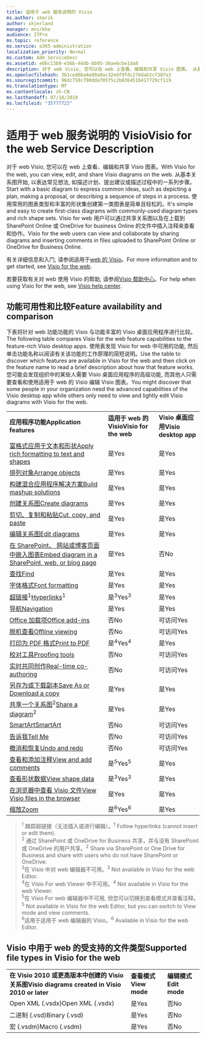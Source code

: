 ```yaml
---
title: 适用于 web 服务说明的 Visio
ms.author: sharik
author: skjerland
manager: mnirkhe
audience: ITPro
ms.topic: reference
ms.service: o365-administration
localization_priority: Normal
ms.custom: Adm_ServiceDesc
ms.assetid: e0bc13b9-e56b-44db-bb95-36ae6cbe1da8
description: 对于 web Visio, 您可以在 web 上查看、编辑和共享 Visio 图表。 从基本关系图开始, 以表达常见想法, 如描述计划、提出建议或描述过程中的一系列步骤。 使用常用的图表类型和丰富的形状集创建第一类图表是简单且轻松的。 Visio for web 用户可以通过共享关系图以及在上载到 SharePoint Online 或 OneDrive for business Online 的文件中插入注释来查看和协作。
ms.openlocfilehash: 3b1ced6ba4e09a0ac32edf9fdc276dab2cf387a3
ms.sourcegitcommit: 96dc758c790ddaf05f5c2b836451b417729cf119
ms.translationtype: MT
ms.contentlocale: zh-CN
ms.lasthandoff: 07/18/2019
ms.locfileid: "35777723"
---
```

# <a name="visio-for-the-web-service-description"></a><span data-ttu-id="c1d3b-106">适用于 web 服务说明的 Visio</span><span class="sxs-lookup"><span data-stu-id="c1d3b-106">Visio for the web Service Description</span></span>

<span data-ttu-id="c1d3b-107">对于 web Visio, 您可以在 web 上查看、编辑和共享 Visio 图表。</span><span class="sxs-lookup"><span data-stu-id="c1d3b-107">With Visio for the web, you can view, edit, and share Visio diagrams on the web.</span></span> <span data-ttu-id="c1d3b-108">从基本关系图开始, 以表达常见想法, 如描述计划、提出建议或描述过程中的一系列步骤。</span><span class="sxs-lookup"><span data-stu-id="c1d3b-108">Start with a basic diagram to express common ideas, such as depicting a plan, making a proposal, or describing a sequence of steps in a process.</span></span> <span data-ttu-id="c1d3b-109">使用常用的图表类型和丰富的形状集创建第一类图表是简单且轻松的。</span><span class="sxs-lookup"><span data-stu-id="c1d3b-109">It's simple and easy to create first-class diagrams with commonly-used diagram types and rich shape sets.</span></span> <span data-ttu-id="c1d3b-110">Visio for web 用户可以通过共享关系图以及在上载到 SharePoint Online 或 OneDrive for business Online 的文件中插入注释来查看和协作。</span><span class="sxs-lookup"><span data-stu-id="c1d3b-110">Visio for the web users can view and collaborate by sharing diagrams and inserting comments in files uploaded to SharePoint Online or OneDrive for Business Online.</span></span>
  
<span data-ttu-id="c1d3b-111">有关详细信息和入门, 请参阅适用于[web 的 Visio](https://products.office.com/en-US/visio/visio-online)。</span><span class="sxs-lookup"><span data-stu-id="c1d3b-111">For more information and to get started, see [Visio for the web](https://products.office.com/en-US/visio/visio-online).</span></span>
  
<span data-ttu-id="c1d3b-112">若要获取有关对 web 使用 Visio 的帮助, 请参阅[Visio 帮助中心](https://support.office.com/visio)。</span><span class="sxs-lookup"><span data-stu-id="c1d3b-112">For help when using Visio for the web, see [Visio help center](https://support.office.com/visio).</span></span>
  
## <a name="feature-availability-and-comparison"></a><span data-ttu-id="c1d3b-113">功能可用性和比较</span><span class="sxs-lookup"><span data-stu-id="c1d3b-113">Feature availability and comparison</span></span>

<span data-ttu-id="c1d3b-114">下表将针对 web 功能功能的 Visio 与功能丰富的 Visio 桌面应用程序进行比较。</span><span class="sxs-lookup"><span data-stu-id="c1d3b-114">The following table compares Visio for the web feature capabilities to the feature-rich Visio desktop apps.</span></span> <span data-ttu-id="c1d3b-115">使用表发现 Visio for web 中可用的功能, 然后单击功能名称以阅读有关该功能的工作原理的简短说明。</span><span class="sxs-lookup"><span data-stu-id="c1d3b-115">Use the table to discover which features are available in Visio for the web and then click on the feature name to read a brief description about how that feature works.</span></span> <span data-ttu-id="c1d3b-116">您可能会发现组织中的某些人需要 Visio 桌面应用程序的高级功能, 而其他人只需要查看和使用适用于 web 的 Visio 编辑 Visio 图表。</span><span class="sxs-lookup"><span data-stu-id="c1d3b-116">You might discover that some people in your organization need the advanced capabilities of the Visio desktop app while others only need to view and lightly edit Visio diagrams with Visio for the web.</span></span> 
  
||||
|:-----|:-----|:-----|
|<span data-ttu-id="c1d3b-117">**应用程序功能**</span><span class="sxs-lookup"><span data-stu-id="c1d3b-117">**Application features**</span></span> <br/> |<span data-ttu-id="c1d3b-118">**适用于 web 的 Visio**</span><span class="sxs-lookup"><span data-stu-id="c1d3b-118">**Visio for the web**</span></span> <br/> |<span data-ttu-id="c1d3b-119">**Visio 桌面应用**</span><span class="sxs-lookup"><span data-stu-id="c1d3b-119">**Visio desktop app**</span></span> <br/> |
|[<span data-ttu-id="c1d3b-120">富格式应用于文本和形状</span><span class="sxs-lookup"><span data-stu-id="c1d3b-120">Apply rich formatting to text and shapes</span></span>](visio-online.md#BM_1) <br/> |<span data-ttu-id="c1d3b-121">是</span><span class="sxs-lookup"><span data-stu-id="c1d3b-121">Yes</span></span>  <br/> |<span data-ttu-id="c1d3b-122">是</span><span class="sxs-lookup"><span data-stu-id="c1d3b-122">Yes</span></span>  <br/> |
|[<span data-ttu-id="c1d3b-123">排列对象</span><span class="sxs-lookup"><span data-stu-id="c1d3b-123">Arrange objects</span></span>](visio-online.md#BM_2) <br/> |<span data-ttu-id="c1d3b-124">是</span><span class="sxs-lookup"><span data-stu-id="c1d3b-124">Yes</span></span>  <br/> |<span data-ttu-id="c1d3b-125">是</span><span class="sxs-lookup"><span data-stu-id="c1d3b-125">Yes</span></span>  <br/> |
|[<span data-ttu-id="c1d3b-126">构建混合应用程序解决方案</span><span class="sxs-lookup"><span data-stu-id="c1d3b-126">Build mashup solutions</span></span>](visio-online.md#BM_3) <br/> |<span data-ttu-id="c1d3b-127">是</span><span class="sxs-lookup"><span data-stu-id="c1d3b-127">Yes</span></span>  <br/> |<span data-ttu-id="c1d3b-128">是</span><span class="sxs-lookup"><span data-stu-id="c1d3b-128">Yes</span></span>  <br/> |
|[<span data-ttu-id="c1d3b-129">创建关系图</span><span class="sxs-lookup"><span data-stu-id="c1d3b-129">Create diagrams</span></span>](visio-online.md#BM_4) <br/> |<span data-ttu-id="c1d3b-130">是</span><span class="sxs-lookup"><span data-stu-id="c1d3b-130">Yes</span></span>  <br/> |<span data-ttu-id="c1d3b-131">是</span><span class="sxs-lookup"><span data-stu-id="c1d3b-131">Yes</span></span>  <br/> |
|[<span data-ttu-id="c1d3b-132">剪切、复制和粘贴</span><span class="sxs-lookup"><span data-stu-id="c1d3b-132">Cut, copy, and paste</span></span>](visio-online.md#BM_5) <br/> |<span data-ttu-id="c1d3b-133">是</span><span class="sxs-lookup"><span data-stu-id="c1d3b-133">Yes</span></span>  <br/> |<span data-ttu-id="c1d3b-134">是</span><span class="sxs-lookup"><span data-stu-id="c1d3b-134">Yes</span></span>  <br/> |
|[<span data-ttu-id="c1d3b-135">编辑关系图</span><span class="sxs-lookup"><span data-stu-id="c1d3b-135">Edit diagrams</span></span>](visio-online.md#BM_6) <br/> |<span data-ttu-id="c1d3b-136">是</span><span class="sxs-lookup"><span data-stu-id="c1d3b-136">Yes</span></span>  <br/> |<span data-ttu-id="c1d3b-137">是</span><span class="sxs-lookup"><span data-stu-id="c1d3b-137">Yes</span></span>  <br/> |
|[<span data-ttu-id="c1d3b-138">在 SharePoint、 网站或博客页面中嵌入图表</span><span class="sxs-lookup"><span data-stu-id="c1d3b-138">Embed diagram in a SharePoint, web, or blog page</span></span>](visio-online.md#BM_7) <br/> |<span data-ttu-id="c1d3b-139">是</span><span class="sxs-lookup"><span data-stu-id="c1d3b-139">Yes</span></span>  <br/> |<span data-ttu-id="c1d3b-140">否</span><span class="sxs-lookup"><span data-stu-id="c1d3b-140">No</span></span>  <br/> |
|[<span data-ttu-id="c1d3b-141">查找</span><span class="sxs-lookup"><span data-stu-id="c1d3b-141">Find</span></span>](visio-online.md#BM_8) <br/> |<span data-ttu-id="c1d3b-142">是</span><span class="sxs-lookup"><span data-stu-id="c1d3b-142">Yes</span></span>  <br/> |<span data-ttu-id="c1d3b-143">是</span><span class="sxs-lookup"><span data-stu-id="c1d3b-143">Yes</span></span>  <br/> |
|[<span data-ttu-id="c1d3b-144">字体格式</span><span class="sxs-lookup"><span data-stu-id="c1d3b-144">Font formatting</span></span>](visio-online.md#BM_9) <br/> |<span data-ttu-id="c1d3b-145">是</span><span class="sxs-lookup"><span data-stu-id="c1d3b-145">Yes</span></span>  <br/> |<span data-ttu-id="c1d3b-146">是</span><span class="sxs-lookup"><span data-stu-id="c1d3b-146">Yes</span></span>  <br/> |
|<span data-ttu-id="c1d3b-147">[超链接](visio-online.md#BM_10)<sup>1</sup></span><span class="sxs-lookup"><span data-stu-id="c1d3b-147">[Hyperlinks](visio-online.md#BM_10)<sup>1</sup></span></span> <br/> |<span data-ttu-id="c1d3b-148">是<sup>3</sup></span><span class="sxs-lookup"><span data-stu-id="c1d3b-148">Yes<sup>3</sup></span></span> <br/> |<span data-ttu-id="c1d3b-149">是</span><span class="sxs-lookup"><span data-stu-id="c1d3b-149">Yes</span></span>  <br/> |
|[<span data-ttu-id="c1d3b-150">导航</span><span class="sxs-lookup"><span data-stu-id="c1d3b-150">Navigation</span></span>](visio-online.md#BM_11) <br/> |<span data-ttu-id="c1d3b-151">是</span><span class="sxs-lookup"><span data-stu-id="c1d3b-151">Yes</span></span>  <br/> |<span data-ttu-id="c1d3b-152">是</span><span class="sxs-lookup"><span data-stu-id="c1d3b-152">Yes</span></span>  <br/> |
|[<span data-ttu-id="c1d3b-153">Office 加载项</span><span class="sxs-lookup"><span data-stu-id="c1d3b-153">Office add-ins</span></span>](visio-online.md#BM_12) <br/> |<span data-ttu-id="c1d3b-154">否</span><span class="sxs-lookup"><span data-stu-id="c1d3b-154">No</span></span>  <br/> |<span data-ttu-id="c1d3b-155">可访问</span><span class="sxs-lookup"><span data-stu-id="c1d3b-155">Yes</span></span>  <br/> |
|[<span data-ttu-id="c1d3b-156">脱机查看</span><span class="sxs-lookup"><span data-stu-id="c1d3b-156">Offline viewing</span></span>](visio-online.md#BM_13) <br/> |<span data-ttu-id="c1d3b-157">否</span><span class="sxs-lookup"><span data-stu-id="c1d3b-157">No</span></span>  <br/> |<span data-ttu-id="c1d3b-158">可访问</span><span class="sxs-lookup"><span data-stu-id="c1d3b-158">Yes</span></span>  <br/> |
|[<span data-ttu-id="c1d3b-159">打印为 PDF 格式</span><span class="sxs-lookup"><span data-stu-id="c1d3b-159">Print to PDF </span></span>](visio-online.md#BM_14) <br/> |<span data-ttu-id="c1d3b-160">是<sup>4</sup></span><span class="sxs-lookup"><span data-stu-id="c1d3b-160">Yes<sup>4</sup></span></span> <br/> |<span data-ttu-id="c1d3b-161">是</span><span class="sxs-lookup"><span data-stu-id="c1d3b-161">Yes</span></span>  <br/> |
|[<span data-ttu-id="c1d3b-162">校对工具</span><span class="sxs-lookup"><span data-stu-id="c1d3b-162">Proofing tools</span></span>](visio-online.md#BM_15) <br/> |<span data-ttu-id="c1d3b-163">否</span><span class="sxs-lookup"><span data-stu-id="c1d3b-163">No</span></span>  <br/> |<span data-ttu-id="c1d3b-164">可访问</span><span class="sxs-lookup"><span data-stu-id="c1d3b-164">Yes</span></span>  <br/> |
|[<span data-ttu-id="c1d3b-165">实时共同创作</span><span class="sxs-lookup"><span data-stu-id="c1d3b-165">Real-time co-authoring</span></span>](visio-online.md#BM_16) <br/> |<span data-ttu-id="c1d3b-166">否</span><span class="sxs-lookup"><span data-stu-id="c1d3b-166">No</span></span>  <br/> |<span data-ttu-id="c1d3b-167">可访问</span><span class="sxs-lookup"><span data-stu-id="c1d3b-167">Yes</span></span>  <br/> |
|[<span data-ttu-id="c1d3b-168">另存为或下载副本</span><span class="sxs-lookup"><span data-stu-id="c1d3b-168">Save As or Download a copy</span></span>](visio-online.md#BM_17) <br/> |<span data-ttu-id="c1d3b-169">是</span><span class="sxs-lookup"><span data-stu-id="c1d3b-169">Yes</span></span>  <br/> |<span data-ttu-id="c1d3b-170">是</span><span class="sxs-lookup"><span data-stu-id="c1d3b-170">Yes</span></span>  <br/> |
|<span data-ttu-id="c1d3b-171">[共享一个关系图](visio-online.md#BM_18)<sup>2</sup></span><span class="sxs-lookup"><span data-stu-id="c1d3b-171">[Share a diagram](visio-online.md#BM_18)<sup>2</sup></span></span> <br/> |<span data-ttu-id="c1d3b-172">是</span><span class="sxs-lookup"><span data-stu-id="c1d3b-172">Yes</span></span>  <br/> |<span data-ttu-id="c1d3b-173">是</span><span class="sxs-lookup"><span data-stu-id="c1d3b-173">Yes</span></span>  <br/> |
|[<span data-ttu-id="c1d3b-174">SmartArt</span><span class="sxs-lookup"><span data-stu-id="c1d3b-174">SmartArt</span></span>](visio-online.md#BM_19) <br/> |<span data-ttu-id="c1d3b-175">否</span><span class="sxs-lookup"><span data-stu-id="c1d3b-175">No</span></span>  <br/> |<span data-ttu-id="c1d3b-176">可访问</span><span class="sxs-lookup"><span data-stu-id="c1d3b-176">Yes</span></span>  <br/> |
|[<span data-ttu-id="c1d3b-177">告诉我</span><span class="sxs-lookup"><span data-stu-id="c1d3b-177">Tell Me</span></span>](visio-online.md#BM_20) <br/> |<span data-ttu-id="c1d3b-178">否</span><span class="sxs-lookup"><span data-stu-id="c1d3b-178">No</span></span>  <br/> |<span data-ttu-id="c1d3b-179">可访问</span><span class="sxs-lookup"><span data-stu-id="c1d3b-179">Yes</span></span>  <br/> |
|[<span data-ttu-id="c1d3b-180">撤消和恢复</span><span class="sxs-lookup"><span data-stu-id="c1d3b-180">Undo and redo</span></span>](visio-online.md#BM_21) <br/> |<span data-ttu-id="c1d3b-181">否</span><span class="sxs-lookup"><span data-stu-id="c1d3b-181">No</span></span>  <br/> |<span data-ttu-id="c1d3b-182">可访问</span><span class="sxs-lookup"><span data-stu-id="c1d3b-182">Yes</span></span>  <br/> |
|[<span data-ttu-id="c1d3b-183">查看和添加注释</span><span class="sxs-lookup"><span data-stu-id="c1d3b-183">View and add comments</span></span>](visio-online.md#BM_22) <br/> |<span data-ttu-id="c1d3b-184">是<sup>5</sup></span><span class="sxs-lookup"><span data-stu-id="c1d3b-184">Yes<sup>5</sup></span></span> <br/> |<span data-ttu-id="c1d3b-185">是</span><span class="sxs-lookup"><span data-stu-id="c1d3b-185">Yes</span></span>  <br/> |
|[<span data-ttu-id="c1d3b-186">查看形状数据</span><span class="sxs-lookup"><span data-stu-id="c1d3b-186">View shape data</span></span>](visio-online.md#BM_23) <br/> |<span data-ttu-id="c1d3b-187">是<sup>3</sup></span><span class="sxs-lookup"><span data-stu-id="c1d3b-187">Yes<sup>3</sup></span></span> <br/> |<span data-ttu-id="c1d3b-188">是</span><span class="sxs-lookup"><span data-stu-id="c1d3b-188">Yes</span></span>  <br/> |
|[<span data-ttu-id="c1d3b-189">在浏览器中查看 Visio 文件</span><span class="sxs-lookup"><span data-stu-id="c1d3b-189">View Visio files in the browser</span></span>](visio-online.md#BM_24) <br/> |<span data-ttu-id="c1d3b-190">是</span><span class="sxs-lookup"><span data-stu-id="c1d3b-190">Yes</span></span>  <br/> |<span data-ttu-id="c1d3b-191">是</span><span class="sxs-lookup"><span data-stu-id="c1d3b-191">Yes</span></span>  <br/> |
|[<span data-ttu-id="c1d3b-192">缩放</span><span class="sxs-lookup"><span data-stu-id="c1d3b-192">Zoom</span></span>](visio-online.md#BM_25) <br/> |<span data-ttu-id="c1d3b-193">是<sup>6</sup></span><span class="sxs-lookup"><span data-stu-id="c1d3b-193">Yes<sup>6</sup></span></span> <br/> |<span data-ttu-id="c1d3b-194">是</span><span class="sxs-lookup"><span data-stu-id="c1d3b-194">Yes</span></span>  <br/> |
   
> <span data-ttu-id="c1d3b-195"><sup>1</sup> 跟踪超链接（无法插入或进行编辑）。</span><span class="sxs-lookup"><span data-stu-id="c1d3b-195"><sup>1</sup> Follow hyperlinks (cannot insert or edit them).</span></span> 
<br/><span data-ttu-id="c1d3b-196"><sup>2</sup> 通过 SharePoint 或 OneDrive for Business 共享，并与没有 SharePoint 或 OneDrive 的用户共享。</span><span class="sxs-lookup"><span data-stu-id="c1d3b-196"><sup>2</sup> Share via SharePoint or One Drive for Business and share with users who do not have SharePoint or OneDrive.</span></span> 
<br/> <span data-ttu-id="c1d3b-197"><sup>3</sup>在 Visio 中对 web 编辑器不可用。</span><span class="sxs-lookup"><span data-stu-id="c1d3b-197"><sup>3</sup> Not available in Visio for the web Editor.</span></span>
<br/><span data-ttu-id="c1d3b-198"><sup>4</sup>在 Visio For web Viewer 中不可用。</span><span class="sxs-lookup"><span data-stu-id="c1d3b-198"><sup>4</sup> Not available in Visio for the web Viewer.</span></span> 
<br/><span data-ttu-id="c1d3b-199"><sup>5</sup>在 Visio For web 编辑器中不可用, 但您可以切换到查看模式并查看注释。</span><span class="sxs-lookup"><span data-stu-id="c1d3b-199"><sup>5</sup> Not available in Visio for the web Editor, but you can switch to View mode and view comments.</span></span> 
<br/><span data-ttu-id="c1d3b-200"><sup>6</sup>适用于适用于 web 编辑器的 Visio。</span><span class="sxs-lookup"><span data-stu-id="c1d3b-200"><sup>6</sup> Available in Visio for the web Editor.</span></span> 
  
## <a name="supported-file-types-in-visio-for-the-web"></a><span data-ttu-id="c1d3b-201">Visio 中用于 web 的受支持的文件类型</span><span class="sxs-lookup"><span data-stu-id="c1d3b-201">Supported file types in Visio for the web</span></span>

||||
|:-----|:-----|:-----|
|<span data-ttu-id="c1d3b-202">**在 Visio 2010 或更高版本中创建的 Visio 关系图**</span><span class="sxs-lookup"><span data-stu-id="c1d3b-202">**Visio diagrams created in Visio 2010 or later**</span></span> <br/> |<span data-ttu-id="c1d3b-203">**查看模式**</span><span class="sxs-lookup"><span data-stu-id="c1d3b-203">**View mode**</span></span> <br/> |<span data-ttu-id="c1d3b-204">**编辑模式**</span><span class="sxs-lookup"><span data-stu-id="c1d3b-204">**Edit mode**</span></span> <br/> |
|<span data-ttu-id="c1d3b-205">Open XML (.vsdx)</span><span class="sxs-lookup"><span data-stu-id="c1d3b-205">Open XML (.vsdx)</span></span>  <br/> |<span data-ttu-id="c1d3b-206">是</span><span class="sxs-lookup"><span data-stu-id="c1d3b-206">Yes</span></span>  <br/> |<span data-ttu-id="c1d3b-207">否</span><span class="sxs-lookup"><span data-stu-id="c1d3b-207">No</span></span>  <br/> |
|<span data-ttu-id="c1d3b-208">二进制 (.vsd)</span><span class="sxs-lookup"><span data-stu-id="c1d3b-208">Binary (.vsd)</span></span>  <br/> |<span data-ttu-id="c1d3b-209">是</span><span class="sxs-lookup"><span data-stu-id="c1d3b-209">Yes</span></span>  <br/> |<span data-ttu-id="c1d3b-210">否</span><span class="sxs-lookup"><span data-stu-id="c1d3b-210">No</span></span>  <br/> |
|<span data-ttu-id="c1d3b-211">宏 (.vsdm)</span><span class="sxs-lookup"><span data-stu-id="c1d3b-211">Macro (.vsdm)</span></span>  <br/> |<span data-ttu-id="c1d3b-212">是</span><span class="sxs-lookup"><span data-stu-id="c1d3b-212">Yes</span></span>  <br/> |<span data-ttu-id="c1d3b-213">否</span><span class="sxs-lookup"><span data-stu-id="c1d3b-213">No</span></span>  <br/> |
   

